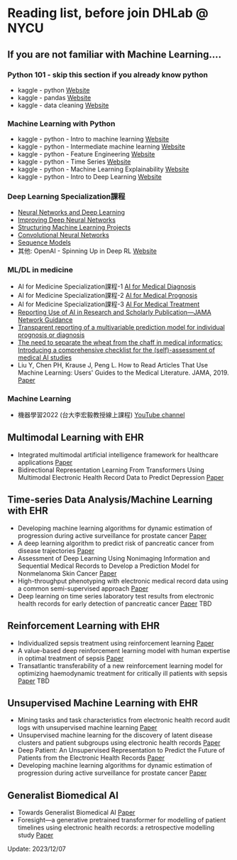 # Reading list, before join DHLab @ NYCU

## If you are not familiar with Machine Learning....

### Python 101 - skip this section if you already know python
- kaggle - python [Website](https://www.kaggle.com/learn/python)
- kaggle - pandas [Website](https://www.kaggle.com/learn/pandas)
- kaggle - data cleaning [Website](https://www.kaggle.com/learn/data-cleaning)

### Machine Learning with Python
- kaggle - python - Intro to machine learning [Website](https://www.kaggle.com/learn/intro-to-machine-learning)
- kaggle - python - Intermediate machine learning [Website](https://www.kaggle.com/learn/intermediate-machine-learning)
- kaggle - python - Feature Engineering [Website](https://www.kaggle.com/learn/feature-engineering)
- kaggle - python - Time Series [Website](https://www.kaggle.com/learn/time-series)
- kaggle - python - Machine Learning Explainability [Website](https://www.kaggle.com/learn/machine-learning-explainability)
- kaggle - python - Intro to Deep Learning [Website](https://www.kaggle.com/learn/intro-to-deep-learning)

### Deep Learning Specialization課程
- [Neural Networks and Deep Learning](https://www.coursera.org/learn/neural-networks-deep-learning?specialization=deep-learning)
- [Improving Deep Neural Networks](https://www.coursera.org/learn/deep-neural-network?specialization=deep-learning)
- [Structuring Machine Learning Projects](https://www.coursera.org/learn/machine-learning-projects?specialization=deep-learning)
- [Convolutional Neural Networks](https://www.coursera.org/learn/convolutional-neural-networks?specialization=deep-learning)
- [Sequence Models](https://www.coursera.org/learn/nlp-sequence-models?specialization=deep-learning)
- 其他: OpenAI - Spinning Up in Deep RL [Website](https://spinningup.openai.com/en/latest/index.html)

### ML/DL in medicine
- AI for Medicine Specialization課程-1 [AI for Medical Diagnosis](https://www.coursera.org/learn/ai-for-medical-diagnosis?specialization=ai-for-medicine)
- AI for Medicine Specialization課程-2 [AI for Medical Prognosis](https://www.coursera.org/learn/ai-for-medical-prognosis?specialization=ai-for-medicine)
- AI for Medicine Specialization課程-3 [AI For Medical Treatment](https://www.coursera.org/learn/ai-for-medical-treatment?specialization=ai-for-medicine)
- [Reporting Use of AI in Research and Scholarly Publication—JAMA Network Guidance](https://jamanetwork.com/journals/jama/fullarticle/2816213)
- [Transparent reporting of a multivariable prediction model for individual prognosis or diagnosis](https://www.equator-network.org/reporting-guidelines/tripod-statement/)
- [The need to separate the wheat from the chaff in medical informatics: Introducing a comprehensive checklist for the (self)-assessment of medical AI studies](https://www.sciencedirect.com/science/article/pii/S1386505621001362)
- Liu Y, Chen PH, Krause J, Peng L. How to Read Articles That Use Machine Learning: Users' Guides to the Medical Literature. JAMA, 2019. [Paper](https://paperpile.com/shared/Jtc1tu)

### Machine Learning
- 機器學習2022 (台大李宏毅教授線上課程) [YouTube channel](https://www.youtube.com/watch?v=7XZR0-4uS5s&list=PLJV_el3uVTsPM2mM-OQzJXziCGJa8nJL8)

## Multimodal Learning with EHR
- Integrated multimodal artificial intelligence framework for healthcare applications [Paper](https://www.nature.com/articles/s41746-022-00689-4)
- Bidirectional Representation Learning From Transformers Using Multimodal Electronic Health Record Data to Predict Depression [Paper](https://ieeexplore.ieee.org/document/9369833/)

## Time-series Data Analysis/Machine Learning with EHR
- Developing machine learning algorithms for dynamic estimation of progression during active surveillance for prostate cancer [Paper](https://www.nature.com/articles/s41746-022-00659-w)
- A deep learning algorithm to predict risk of pancreatic cancer from disease trajectories [Paper](https://www.nature.com/articles/s41591-023-02332-5)
- Assessment of Deep Learning Using Nonimaging Information and Sequential Medical Records to Develop a Prediction Model for Nonmelanoma Skin Cancer [Paper](https://jamanetwork.com/journals/jamadermatology/fullarticle/2749356)
- High-throughput phenotyping with electronic medical record data using a common semi-supervised approach [Paper](https://www.nature.com/articles/s41596-019-0227-6)
- Deep learning on time series laboratory test results from electronic health records for early detection of pancreatic cancer [Paper](https://linkinghub.elsevier.com/retrieve/pii/S1532046422001113)
TBD

## Reinforcement Learning with EHR
- Individualized sepsis treatment using reinforcement learning [Paper](https://www.nature.com/articles/s41591-018-0253-x)
- A value-based deep reinforcement learning model with human expertise in optimal treatment of sepsis [Paper](https://www.nature.com/articles/s41746-023-00755-5)
- Transatlantic transferability of a new reinforcement learning model for optimizing haemodynamic treatment for critically ill patients with sepsis [Paper](https://www.sciencedirect.com/science/article/pii/S0933365720312689)
TBD

## Unsupervised Machine Learning with EHR
- Mining tasks and task characteristics from electronic health record audit logs with unsupervised machine learning [Paper](https://academic.oup.com/jamia/article-abstract/28/6/1168/6133907)
- Unsupervised machine learning for the discovery of latent disease clusters and patient subgroups using electronic health records [Paper](https://www.sciencedirect.com/science/article/pii/S1532046419302849)
- Deep Patient: An Unsupervised Representation to Predict the Future of Patients from the Electronic Health Records [Paper](https://www.nature.com/articles/srep26094)
- Developing machine learning algorithms for dynamic estimation of progression during active surveillance for prostate cancer [Paper](https://www.nature.com/articles/s41746-022-00659-w)

## Generalist Biomedical AI
-  Towards Generalist Biomedical AI [Paper](https://ai.nejm.org/doi/full/10.1056/AIoa2300138)
-  Foresight—a generative pretrained transformer for modelling of patient timelines using electronic health records: a retrospective modelling study [Paper](https://www.thelancet.com/journals/landig/article/PIIS2589-7500%2824%2900025-6/fulltext)

Update: 2023/12/07
